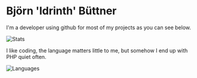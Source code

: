 # Björn 'Idrinth' Büttner

I'm a developer using github for most of my projects as you can see below.

![Stats](https://github-readme-stats.vercel.app/api?username=idrinth&count_private=true&theme=chartreuse-dark&show_icons=true)

I like coding, the language matters little to me, but somehow I end up with PHP quiet often.

![Languages](https://github-readme-stats.vercel.app/api/top-langs/?username=idrinth&theme=chartreuse-dark&langs_count=10&layout=compact)
